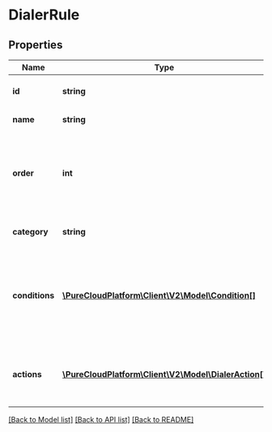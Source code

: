 # DialerRule

## Properties
Name | Type | Description | Notes
------------ | ------------- | ------------- | -------------
**id** | **string** | The identifier of the rule. | [optional] 
**name** | **string** | The name of the rule. | 
**order** | **int** | The ranked order of the rule. Rules are processed from lowest number to highest. | [optional] 
**category** | **string** | The category of the rule. | 
**conditions** | [**\PureCloudPlatform\Client\V2\Model\Condition[]**](Condition.md) | A list of Conditions. All of the Conditions must evaluate to true to trigger the actions. | 
**actions** | [**\PureCloudPlatform\Client\V2\Model\DialerAction[]**](DialerAction.md) | The list of actions to be taken if the conditions are true. | [optional] 

[[Back to Model list]](../README.md#documentation-for-models) [[Back to API list]](../README.md#documentation-for-api-endpoints) [[Back to README]](../README.md)


